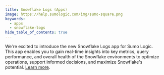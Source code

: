 ```yaml
---
title: Snowflake Logs (Apps)
image: https://help.sumologic.com/img/sumo-square.png
keywords:
  - apps
  - snowflake-logs
hide_table_of_contents: true    
---
```


We're excited to introduce the new Snowflake Logs app for Sumo Logic. This app enables you to gain real-time insights into key metrics, query performance, and overall health of the Snowflake environments to optimize operations, support informed decisions, and maximize Snowflake's potential. [Learn more](/docs/integrations/saas-cloud/snowflake-logs).